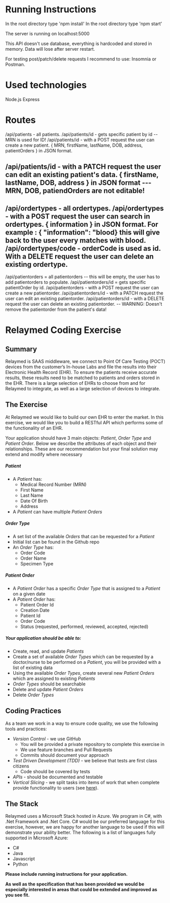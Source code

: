 # Running Instructions
In the root directory type 'npm install'
In the root directory type 'npm start'

The server is running on localhost:5000

This API doesn't use database, everything is hardcoded and stored in memory. Data will lose after server restart.

For testing post/patch/delete requests I recommend to use: Insomnia or Postman.

# Used technologies
Node.js
Express

# Routes
/api/patients - all patients.
/api/patients/id - gets specific patient by id  -- MRN is used for ID!
/api/patients/id - with a POST request the user can create a new patient.
{ MRN, firstName, lastName, DOB, address, patientOrders } in JSON format.

/api/patients/id - with a PATCH request the user can edit an existing patient's data.
{ firstName, lastName, DOB, address } in JSON format  --- MRN, DOB, patiendOrders are not editable!
---------------------------------------------------------------------------------------------------------------------------------------
/api/ordertypes - all ordertypes.
/api/ordertypes - with a POST request the user can search in ordertypes.
{ information } in JSON format. For example : { "information": "blood} this will give back to the user every matches with blood.
/api/ordertypes/code - orderCode is used as id. With a DELETE request the user can delete an existing ordertype.
---------------------------------------------------------------------------------------------------------------------------------------
/api/patientorders = all patientorders -- this will be empty, the user has to add patientorders to populate.
/api/patientorders/id = gets specific patientOrder by id.
/api/patientorders - with a POST request the user can create a new patientorder.
/api/patientorders/id - with a PATCH request the user can edit an existing patientorder.
/api/patientorders/id - with a DELETE request the user can delete an existing patientorder. -- WARNING: Doesn't remove the patientorder from the patient's data!


# Relaymed Coding Exercise
## Summary  
Relaymed is SAAS middleware, we connect to Point Of Care Testing (POCT) devices from the customer’s In-house Labs and file the results into their Electronic Health Record (EHR). To ensure the patients receive accurate results, these results need to be matched to patients and orders stored in the EHR. There is a large selection of EHRs to choose from and for Relaymed to integrate, as well as a large selection of devices to integrate.  

## The Exercise
At Relaymed we would like to build our own EHR to enter the market. In this exercise, we would like you to build a RESTful API which performs some of the functionality of an EHR.  

Your application should have 3 main objects: *Patient*, *Order Type* and *Patient Order*.
Below we describe the attributes of each object and their relationships. These are our recommendation but your final solution may extend and modify where necessary  

##### Patient
* A *Patient* has:  
  * Medical Record Number (MRN)  
  * First Name  
  * Last Name  
  * Date Of Birth  
  * Address  
* A *Patient* can have multiple *Patient Orders*  

##### Order Type
* A set list of the available *Orders* that can be requested for a *Patient*  
* Initial list can be found in the Github repo  
* An *Order Type* has:  
  * Order Code  
  * Order Name  
  * Specimen Type  

##### Patient Order
* A *Patient Order* has a specific *Order Type* that is assigned to a *Patient* on a given date
* A *Patient Order* has:
  * Patient Order Id
  * Creation Date
  * Patient Id
  * Order Code
  * Status (requested, performed, reviewed, accepted, rejected)

##### Your application should be able to:
* Create, read, and update *Patients*
* Create a set of available *Order Types* which can be requested by a doctor/nurse to be performed on a *Patient*, you will be provided with a list of existing data
* Using the available *Order Types*, create several new *Patient Orders* which are assigned to existing *Patients*
* *Order Types* should be searchable
* Delete and update *Patient Orders*
* Delete *Order Types*

## Coding Practices
As a team we work in a way to ensure code quality, we use the following tools and practices:  
* *Version Control* - we use GitHub  
  * You will be provided a private repository to complete this exercise in
  * We use feature branches and Pull Requests
  * Commits should document your approach
* *Test Driven Development (TDD)* - we believe that tests are first class citizens
  * Code should be covered by tests
* *APIs* - should be documented and testable
* *Vertical Slicing* -  we split tasks into items of work that when complete provide functionality to users (see [here](https://blog.crisp.se/2016/01/25/henrikkniberg/making-sense-of-mvp)).

## The Stack
Relaymed uses a Microsoft Stack hosted in Azure. We program in C#, with .Net Framework and .Net Core. C# would be our preferred language for this exercise, however, we are happy for another language to be used if this will demonstrate your ability better. The following is a list of languages fully supported in Microsoft Azure:
* C#
* Java
* Javascript
* Python

**Please include running instructions for your application.**

**As well as the specification that has been provided we would be especially interested in areas that could be extended and improved as you see fit.**

